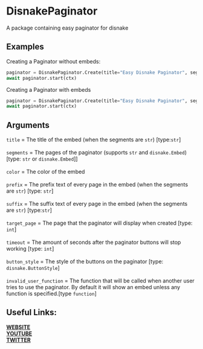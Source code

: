 # DisnakePaginator
A package containing easy paginator for disnake

## Examples
Creating a Paginator without embeds:
```py
paginator = DisnakePaginator.Create(title="Easy Disnake Paginator", segments=["1st message", "2nd messagge"], color=0x00ff00)
await paginator.start(ctx)

```

Creating a Paginator with embeds
```py
paginator = DisnakePaginator.Create(title="Easy Disnake Paginator", segments=[embed1, embed2], color=0x00ff00)
await paginator.start(ctx)
```

## Arguments
`title` = The title of the embed (when the segments are `str`) [type:`str`]\
\
`segments` = The pages of the paginator (supports `str` and `disnake.Embed`) [type: `str` or `disnake.Embed`]]\
\
`color` = The color of the embed\
\
`prefix` = The prefix text of every page in the embed (when the segments are `str`) [type: `str`]\
\
`suffix` = The suffix text of every page in the embed (when the segments are `str`) [type:`str`]\
\
`target_page` = The page that the paginator will display when created [type: `int`]\
\
`timeout` = The amount of seconds after the paginator buttons will stop working [type: `int`]\
\
`button_style` = The style of the buttons on the paginator [type: `disnake.ButtonStyle`]\
\
`invalid_user_function` = The function that will be called when another user tries to use the paginator. By default it will show an embed unless any function is specified.[type `function`]
## Useful Links:
**[WEBSITE](https://zealtyro.com)**\
**[YOUTUBE](https://youtube.com/ZealTyro)**\
**[TWITTER](https://twitter.com/MahediZaber)**
